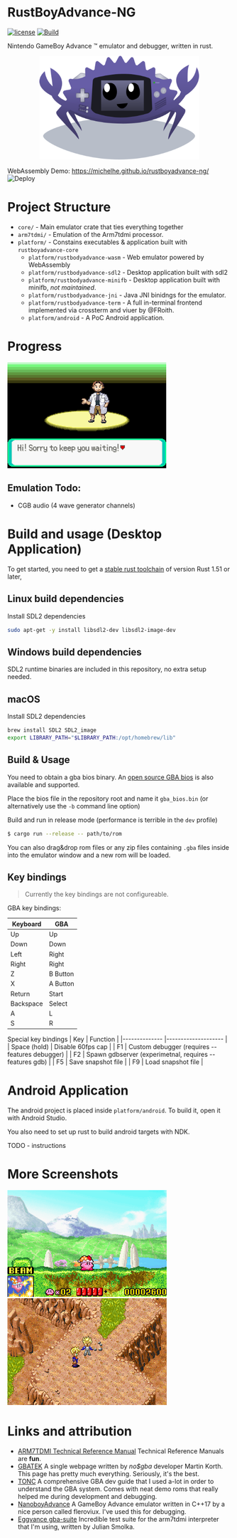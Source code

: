 # RustBoyAdvance-NG

[![license](https://img.shields.io/github/license/michelhe/rustboyadvance-ng)](https://github.com/michelhe/rustboyadvance-ng/blob/master/LICENSE) 
[![Build](https://github.com/michelhe/rustboyadvance-ng/actions/workflows/build.yml/badge.svg)](https://github.com/michelhe/rustboyadvance-ng/actions/workflows/build.yml) 

Nintendo GameBoy Advance ™ emulator and debugger, written in rust.


<div align="center">
<img width="360px" src="assets/icon_cropped_small.png">
</div>

WebAssembly Demo: https://michelhe.github.io/rustboyadvance-ng/ ![Deploy](https://github.com/michelhe/rustboyadvance-ng/workflows/Deploy/badge.svg?branch=master)

# Project Structure
* `core/` - Main emulator crate that ties everything together 
* `arm7tdmi/` - Emulation of the Arm7tdmi processor.
* `platform/` - Constains executables & application built with `rustboyadvance-core`
    * `platform/rustbodyadvance-wasm` - Web emulator powered by WebAssembly
    * `platform/rustbodyadvance-sdl2` - Desktop application built with sdl2
    * `platform/rustbodyadvance-minifb` - Desktop application built with minifb, *not maintained*.
    * `platform/rustbodyadvance-jni` - Java JNI binidngs for the emulator.
    * `platform/rustbodyadvance-term` - A full in-terminal frontend implemented via crossterm and viuer by @FRoith.
    * `platform/android` - A PoC Android application.

# Progress

![Pokemon Emerald](media/screenshot1.png)

## Emulation Todo:
* CGB audio (4 wave generator channels)

# Build and usage (Desktop Application)

To get started, you need to get a [stable rust toolchain](https://rustup.rs) of version Rust 1.51 or later,

## Linux build dependencies
Install SDL2 dependencies

```bash
sudo apt-get -y install libsdl2-dev libsdl2-image-dev
```

## Windows build dependencies
SDL2 runtime binaries are included in this repository, no extra setup needed.

## macOS

Install SDL2 dependencies
```bash
brew install SDL2 SDL2_image
export LIBRARY_PATH="$LIBRARY_PATH:/opt/homebrew/lib"
```

## Build & Usage
You need to obtain a gba bios binary.
An [open source GBA bios](https://github.com/Nebuleon/ReGBA/blob/master/bios/gba_bios.bin) is also available and supported.


Place the bios file in the repository root and name it `gba_bios.bin` (or alternatively use the `-b` command line option)


Build and run in release mode (performance is terrible in the `dev` profile)
```bash
$ cargo run --release -- path/to/rom
```


You can also drag&drop rom files or any zip files containing `.gba` files inside into the emulator window and a new rom will be loaded.

## Key bindings

> Currently the key bindings are not configureable.

GBA key bindings:

| Keyboard  	| GBA      	|
|-----------	|----------	|
| Up        	| Up       	|
| Down      	| Down     	|
| Left      	| Right    	|
| Right     	| Right    	|
| Z         	| B Button 	|
| X         	| A Button 	|
| Return    	| Start    	|
| Backspace 	| Select   	|
| A         	| L        	|
| S         	| R        	|

Special key bindings
| Key          	| Function          	|
|--------------	|--------------------	|
| Space (hold) 	| Disable 60fps cap  	|
| F1		| Custom debugger (requires --features debugger) |
| F2		| Spawn gdbserver (experimetnal, requires --features gdb) |
| F5           	| Save snapshot file 	|
| F9           	| Load snapshot file 	|


# Android Application

The android project is placed inside `platform/android`.
To build it, open it with Android Studio.

You also need to set up rust to build android targets with NDK.

TODO - instructions

# More Screenshots
 ![Kirby - Nightmare in Dreamland](media/screenshot2.png) ![Dragon Ball - Legacy of Goku 2](media/screenshot3.png)

# Links and attribution

- [ARM7TDMI Technical Reference Manual](http://infocenter.arm.com/help/topic/com.arm.doc.ddi0210c/DDI0210B.pdf)
    Technical Reference Manuals are **fun**.
- [GBATEK](http://problemkaputt.de/gbatek.htm)
    A single webpage written by *no$gba* developer Martin Korth.
    This page has pretty much everything. Seriously, it's the best.
- [TONC](https://www.coranac.com/tonc/text/)
    A comprehensive GBA dev guide that I used a-lot in order to understand the GBA system.
    Comes with neat demo roms that really helped me during development and debugging.
- [NanoboyAdvance](https://github.com/fleroviux/NanoboyAdvance)
    A GameBoy Advance emulator written in C++17 by a nice person called fleroviux.
    I've used this for debugging.
- [Eggvance gba-suite](https://github.com/jsmolka/gba-suite)
    Incredible test suite for the arm7tdmi interpreter that I'm using, written by Julian Smolka.
